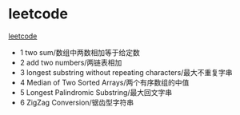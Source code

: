# leetcode
[leetcode](https://leetcode.com/problems)
* 1 two sum/数组中两数相加等于给定数
* 2 add two numbers/两链表相加
* 3 longest substring without repeating characters/最大不重复字串
* 4 Median of Two Sorted Arrays/两个有序数组的中值
* 5 Longest Palindromic Substring/最大回文字串
* 6 ZigZag Conversion/锯齿型字符串
